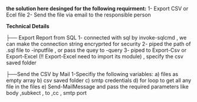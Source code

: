 **the solution here desinged for the following requirment:**
1- Export CSV or Ecel file
2- Send the file via email to the responsible person

**Technical Details**

├── Export Report from SQL
1- connected with sql by invoke-sqlcmd , we can make the connection string encryprted for security
2- piped the path of .sql file to -inputfile , or pass the quey to -query
3- piped to Export-Csv or Export-Excel (!! Export-Excel need to import its module) , specify the csv saved folder

├──Send the CSV by Mail
1-Specifiy the following variables:
a) files as empty array
b) csv saved folder
c) smtp credentials
d) for loop to get all any file in the files
e) Send-MailMessage and pass the required parameters like body ,subkect , to ,cc , smtp port